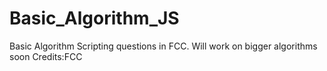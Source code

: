 # Basic_Algorithm_JS
Basic Algorithm Scripting questions in FCC. Will work on bigger algorithms soon
Credits:FCC
